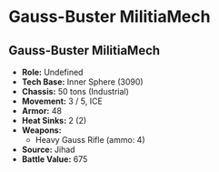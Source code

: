 # Gauss-Buster MilitiaMech
## Gauss-Buster MilitiaMech
- **Role:** Undefined
- **Tech Base:** Inner Sphere (3090)
- **Chassis:** 50 tons (Industrial)
- **Movement:** 3 / 5, ICE
- **Armor:** 48
- **Heat Sinks:** 2 (2)
- **Weapons:**
  - Heavy Gauss Rifle (ammo: 4)
- **Source:** Jihad
- **Battle Value:** 675

